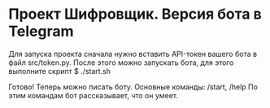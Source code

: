 # Проект Шифровщик. Версия бота в Telegram

Для запуска проекта сначала нужно вставить API-токен вашего бота в файл src/token.py. После этого можно запускать бота, для этого выполните скрипт $ ./start.sh

Готово! Теперь можно писать боту.
Основные команды: /start, /help
По этим командам бот рассказывает, что он умеет. 
